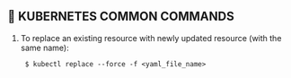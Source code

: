 ## :cowboy_hat_face: KUBERNETES COMMON COMMANDS

1. To replace an existing resource with newly updated resource (with the same name):

        $ kubectl replace --force -f <yaml_file_name>

